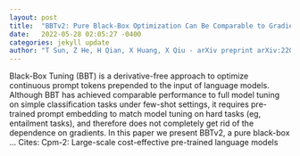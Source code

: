 ```yaml
---
layout: post
title:  "BBTv2: Pure Black-Box Optimization Can Be Comparable to Gradient Descent for Few-Shot Learning"
date:   2022-05-28 02:05:27 -0400
categories: jekyll update
author: "T Sun, Z He, H Qian, X Huang, X Qiu - arXiv preprint arXiv:2205.11200, 2022"
---
```

Black-Box Tuning (BBT) is a derivative-free approach to optimize continuous prompt tokens prepended to the input of language models. Although BBT has achieved comparable performance to full model tuning on simple classification tasks under few-shot settings, it requires pre-trained prompt embedding to match model tuning on hard tasks (eg, entailment tasks), and therefore does not completely get rid of the dependence on gradients. In this paper we present BBTv2, a pure black-box … Cites: ‪Cpm-2: Large-scale cost-effective pre-trained language models‬